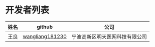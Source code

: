 # 开发者列表

| 姓名   | github          | 公司 |
| ------ | --------------- |--|
| 王良 | [wangliang181230](https://github.com/wangliang181230) | 宁波高新区明天医网科技有限公司 |